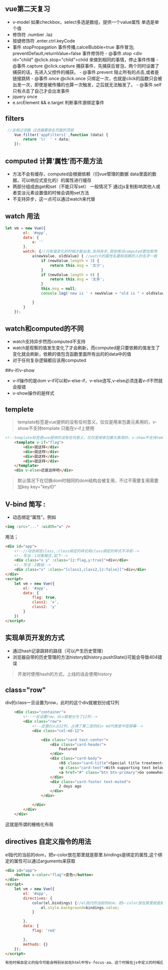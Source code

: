 ## vue第二天复习
- v-model  如果checkbox，select多选是数组，提供一个value属性 单选是单个值
- 修饰符 .number  .laz
- 按键修饰符 .enter.ctrl.keyCode
- 事件  stopPropagation 事件传播,calcelBubble=true 事件冒泡;
        preventDefault,returnValue=false
  事件修饰符    - @事件.stop    <div id="child" @click.stop="child">child</div>  来做到相同的事情，停止事件传播
               - @事件.capture  @click.capture 捕获事件，先捕获后冒泡，两个同时设置了捕获的话，先进入父控件的捕获。
               - @事件.prevent  阻止所有的点击,或者是链接跳转
               - @事件.once @click.once 只绑定一次，也就是click的函数只会被出发一次，即使是被传播的也算一次触发，之后就无法触发了。
               - @事件.self 只有点击了自己才会出发事件
- jquery once
- e.srcElement && e.target 判断事件源绑定事件



## filters
```javascript
 //全局过滤器 过滤器要放在页面的顶部
    Vue.filter('appFilters1',function (data) {
        return 'lr  ' + data;
    });
```

## computed 计算‘属性’而不是方法
- 方法不会有缓存，computed会根据依赖（归vue管理的数据 data里面的数据，可以响应式变化的）的属性进行缓存
- 两部分组成由get和set（不能只写set） 一般情况下 通过js复制影响其他人或者变淡元素设置值的时候会调用set方法
- 不支持异步，这一点可以通过watch来代替

## watch 用法
```javascript
let vm = new Vue({
        el: '#app',
        data: {
            a: ''
        },
        watch: {//只有值变化的时候才能出发,支持异步,其他情况computed更加常用
            a(newValue, oldValue) { //watch的属性名要和观察的人的名字一致
                if (newValue.length < 3) {
                    return this.msg = '太少';
                }
                if (newValue.length > 6) {
                    return this.msg = '太多';
                }
                this.msg = null;
                console.log('new is ' + newValue + "old is " + oldValue);

            }
        }
    });
```


## watch和computed的不同
- watch支持异步然而computed不支持
- watch是观察的值发生变化了才会刷新，而computed是只要依赖的值发生了变化就会刷新，依赖的值包含函数里面所有出的的data中的值
- 对于任何复杂逻辑都应该用computed

##v-if/v-show
- v-if操作的是dom v-if可以和v-else-if，v-else连写,v-else必须连着v-if不然就会报错
- v-show操作的是样式

## templete
>    template标签是vue提供的没有任何意义，仅仅是用来包裹元素用的，v-show不支持template 只能在v-if上使用
```html
<!--template标签是vue提供的没有任何意义，仅仅是用来包裹元素用的，v-show不支持template-->
    <template v-if="flag">
        <div>就这样</div>
        <div>就这样</div>
        <div>就这样</div>
        <div>就这样</div>
    </template>
    <div v-else>还是这样吧</div>
```

> 默认情况下在切换dom时相同的dom结构会被复用，不过不需要复用需要加key key="keyID"


## V-bind 简写 :
- 动态绑定“属性”。例如 
```html
<img :src="..." :width="w" />
```
用法；
```html
<div id="app">
    <!--//动态绑定class,:class绑定的样式和class绑定的样式不冲突-->
    <!--写法：1对象格式,如下-->
    <div class="x y" :class="{z:flag,y:true}">div</div>
    <!--写法：2数组-->
    <div class="x" :class="[class1,class2,{z:false}]">div</div>
</div>
<script>
    let vm = new Vue({
        el: '#app',
        data: {
            flag: true,
            class1: 'x',
            class2: 'y'
        }
    })
</script>
```

## 实现单页开发的方式
- 通过hash记录跳转的路径（可以产生历史管理）
- 浏览器自带的历史管理的方法history如history.pushState()可能会导致404错误
> 开发时使用hash的方式，上线的话会使用history



##  class="row"
div的class一旦设置为row，此时的这个div就被划分成12列

```html
    <div class="container">
        <!--一旦设置row，div就被分为了12列-->
        <div class="row">
            <!--这里div占12列，占满了第二层的div md代表是中型屏幕-->
            <div class="col-md-12">

                <div class="card text-center">
                    <div class="card-header">
                        Featured
                    </div>
                    <div class="card-body">
                        <h5 class="card-title">Special title treatment</h5>
                        <p class="card-text">With supporting text below as a natural lead-in to additional content.</p>
                        <a href="#" class="btn btn-primary">Go somewhere</a>
                    </div>
                    <div class="card-footer text-muted">
                        2 days ago
                    </div>
                </div>

            </div>
        </div>
    </div>
```
这就是所谓的栅格化布局


## directives 自定义指令的用法
el指代的当前的dom，把v-color放在那里就是那里.bindings是绑定的属性,这个绑定的属性可以通过arguments来获取
```html
<div id="app">
    <button v-color="flag">变色</button>
</div>
<script>
    let vm = new Vue({
        el: '#app',
        directives: {
            color(el,bindings) {//el指代的当前的dom，把v-color放在那里就是那里.bindings是绑定的属性
                el.style.background=bindings.value;
            }

        },
        data: {
            flag: 'red'

        },
        methods: {}
    });
</script>

有些时候自定义的指令可能会特别长如在html中写v-focus-aa，这个时候在js中定义的时候应该写成波峰的形式，即focusAa
```
